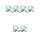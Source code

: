 <p align="center">
<a href="https://adamgate.github.io" target="_blank">
    <img src="https://img.shields.io/badge/Website-adamgate.github.io-blue?style=for-the-badge">
</a>  
<a href="https://adamgate.github.io/assets/resume.pdf" target="_blank">
    <img src="https://img.shields.io/badge/Resume-PDF-yellow?style=for-the-badge">
</a>  
<a href="https://www.linkedin.com/in/adam-applegate/" target="_blank">
    <img src="https://img.shields.io/badge/-Linkedin-blue?style=for-the-badge&logo=linkedin">
</a>
<a href="mailto:applegateadaml@gmail.com" target="_blank">
    <img src="https://img.shields.io/badge/-Email-yellow?style=for-the-badge&logo=gmail">
</a>

<br/> 
<br/> 
<br/> 

<!-- https://github.com/anuraghazra/github-readme-stats -->
<a href="https://github.com/adamgate">
  <img align="center" src="https://github-readme-stats.vercel.app/api?username=adamgate&show_icons=true&theme=gruvbox&rank_icon=github" />
</a>
<a href="https://github.com/adamgate">
  <img align="center" src="https://github-readme-stats.vercel.app/api/top-langs/?username=adamgate&layout=compact&theme=gruvbox&hide=c" />
</a>
